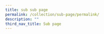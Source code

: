 ```yaml
---
title: sub sub page
permalink: /collection/sub-page/permalink/
description: ""
third_nav_title: Sub page
---
```

